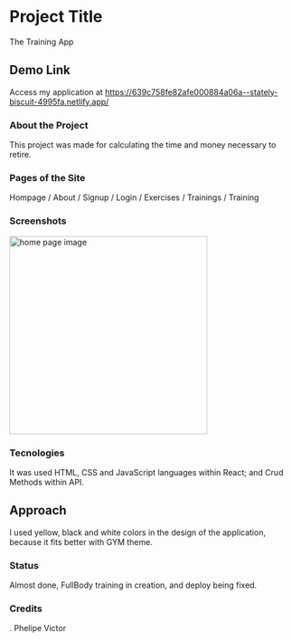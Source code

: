 # Project Title

The Training App

## Demo Link

Access my application at https://639c758fe82afe000884a06a--stately-biscuit-4995fa.netlify.app/

### About the Project

This project was made for calculating the time and money necessary to retire.

### Pages of the Site

Hompage / About / Signup / Login / Exercises / Trainings / Training

### Screenshots

<img src="/home/phelipe66/Desktop/homepagetrainingapp.jpeg" alt="home page image" width="350" title="home page">

### Tecnologies

It was used HTML, CSS and JavaScript languages within React; and Crud Methods within API.

## Approach

I used yellow, black and white colors in the design of the application, because it fits better with GYM theme.

### Status

Almost done, FullBody training in creation, and deploy being fixed.

### Credits

. Phelipe Victor